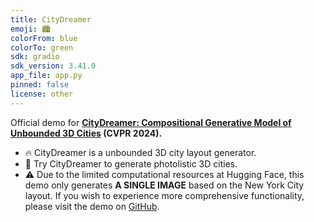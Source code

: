 ```yaml
---
title: CityDreamer
emoji: 🏙️
colorFrom: blue
colorTo: green
sdk: gradio
sdk_version: 3.41.0
app_file: app.py
pinned: false
license: other
---
```


Official demo for **[CityDreamer: Compositional Generative Model of Unbounded 3D Cities](https://github.com/hzxie/city-dreamer) (CVPR 2024).**

- 🔥 CityDreamer is a unbounded 3D city layout generator.
- 🤗 Try CityDreamer to generate photolistic 3D cities.
- ⚠️ Due to the limited computational resources at Hugging Face, this demo only generates **A SINGLE IMAGE** based on the New York City layout. If you wish to experience more comprehensive functionality, please visit the demo on [GitHub](https://github.com/hzxie/city-dreamer?tab=readme-ov-file#iterative-demo-%EF%B8%8F).
